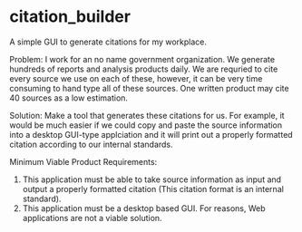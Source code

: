 # citation_builder

A simple GUI to generate citations for my workplace. 

Problem: I work for an no name government organization. We generate hundreds of reports and analysis products daily. We are requried to cite every source we use on each of these, however, it can be very time consuming to hand type all of these sources. One written product may cite 40 sources as a low estimation.

Solution: Make a tool that generates these citations for us. For example, it would be much easier if we could  copy and paste the source information into a desktop GUI-type applciation and it will print out a properly formatted citation according to our internal standards. 

Minimum Viable Product Requirements: 

1) This application must be able to take source information as input and output a properly formatted citation (This citation format is an internal standard).
2) This application must be a desktop based GUI. For reasons, Web applications are not a viable solution. 




